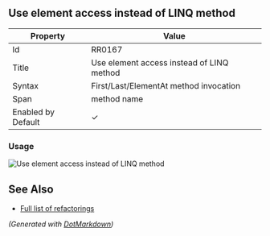 ## Use element access instead of LINQ method

| Property           | Value                                     |
| ------------------ | ----------------------------------------- |
| Id                 | RR0167                                    |
| Title              | Use element access instead of LINQ method |
| Syntax             | First/Last/ElementAt method invocation    |
| Span               | method name                               |
| Enabled by Default | &#x2713;                                  |

### Usage

![Use element access instead of LINQ method](../../images/refactorings/UseElementAccessInsteadOfLinqMethod.png)

## See Also

* [Full list of refactorings](Refactorings.md)


*\(Generated with [DotMarkdown](http://github.com/JosefPihrt/DotMarkdown)\)*